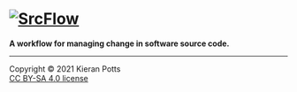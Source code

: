 # [![SrcFlow](https://raw.githubusercontent.com/srcflow/branding/c1dd5a4dea69b5675208f771eb503a50c46ea181/dist/logo/logo.svg?sanitize=true)](https://github.com/srcflow/srcflow)
**A workflow for managing change in software source code.**

----

Copyright © 2021 Kieran Potts \
[CC BY-SA 4.0 license](./LICENSE.txt)
